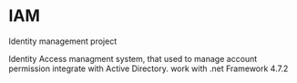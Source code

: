 # IAM
Identity management project

Identity Access managment system, that used to manage account permission integrate with Active Directory.
work with .net Framework 4.7.2
